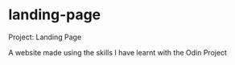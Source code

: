 # landing-page

Project: Landing Page

A website made using the skills I have learnt with the Odin Project